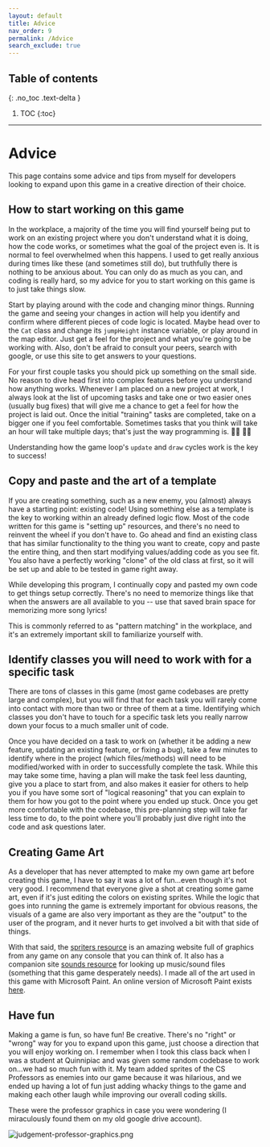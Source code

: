 ```yaml
---
layout: default
title: Advice
nav_order: 9
permalink: /Advice
search_exclude: true
---
```


## Table of contents
{: .no_toc .text-delta }

1. TOC
{:toc}

---

# Advice

This page contains some advice and tips from myself for developers looking to expand upon this game in a creative direction
of their choice.

## How to start working on this game

In the workplace, a majority of the time you will find yourself being put to work on an existing project where you don't
understand what it is doing, how the code works, or sometimes what the goal of the project even is. It is normal to feel
overwhelmed when this happens. I used to get really anxious during times like these (and sometimes still do), but truthfully
there is nothing to be anxious about. You can only do as much as you can, and coding is really hard, so my advice for you to
start working on this game is to just take things slow. 

Start by playing around with the code and changing minor things. Running the game and seeing your changes in action
will help you identify and confirm where different pieces of code logic is located. Maybe head over to the `Cat` class and
change its `jumpHeight` instance variable, or play around in the map editor. Just get a feel for the project and what you're
going to be working with. Also, don't be afraid to consult your peers, search with google, or use this site to get answers to your questions.

For your first couple tasks you should pick up something on the small side. No reason to dive head first into complex features before
you understand how anything works. Whenever I am placed on a new project at work, I always look at the list of upcoming tasks
and take one or two easier ones (usually bug fixes) that will give me a chance to get a feel for how the project is laid out. Once
the initial "training" tasks are completed, take on a bigger one if you feel comfortable. Sometimes tasks that you think will take
an hour will take multiple days; that's just the way programming is. :man_shrugging: :woman_shrugging:

Understanding how the game loop's `update` and `draw` cycles work is the key to success!

## Copy and paste and the art of a template

If you are creating something, such as a new enemy, you (almost) always have a starting point: existing code!
Using something else as a template is the key to working within an already defined logic flow. Most of the code written for this game
is "setting up" resources, and there's no need to reinvent the wheel if you don't have to. Go ahead and find an existing class that
has similar functionality to the thing you want to create, copy and paste the entire thing, and then start modifying values/adding code
as you see fit. You also have a perfectly working "clone" of the old class at first, so it will be set up and able to be tested in game
right away. 

While developing this program, I continually copy and pasted my own code to get things setup correctly. There's no need to memorize
things like that when the answers are all available to you -- use that saved brain space for memorizing more song lyrics!

This is commonly referred to as "pattern matching" in the workplace, and it's an extremely important skill to familiarize yourself with.

## Identify classes you will need to work with for a specific task

There are tons of classes in this game (most game codebases are pretty large and complex), but you will find that
for each task you will rarely come into contact with more than two or three of them at a time. Identifying which classes you don't
have to touch for a specific task lets you really narrow down your focus to a much smaller unit of code.

Once you have decided on a task to work on (whether it be adding a new feature, updating an existing feature, or fixing a bug),
take a few minutes to identify where in the project (which files/methods) will need to be modified/worked with in order to successfully
complete the task. While this may take some time, having a plan will make the task feel less daunting, give you
a place to start from, and also makes it easier for others to help you if you have some sort of "logical reasoning" that you
can explain to them for how you got to the point where you ended up stuck. Once you get more comfortable with the codebase,
this pre-planning step will take far less time to do, to the point where you'll probably just dive right into the code and ask questions
later.

## Creating Game Art

As a developer that has never attempted to make my own game art before creating this game, I have to say it was a lot of fun...even
though it's not very good. I recommend that everyone give a shot at creating some game art, even if it's just editing the colors
on existing sprites. While the logic that goes into running the game is extremely important for obvious reasons, the visuals of a game are also very important
as they are the "output" to the user of the program, and it never hurts to get involved a bit with that side of things.

With that said, the [spriters resource](https://www.spriters-resource.com/) is an amazing website full of graphics from
any game on any console that you can think of. It also has a companion site [sounds resource](https://www.sounds-resource.com/) for looking up music/sound files
(something that this game desperately needs). I made all of the art used in this game with Microsoft Paint. An online version of Microsoft Paint exists [here](https://canvaspaint.org/#local:751c02cc06643).

## Have fun

Making a game is fun, so have fun! Be creative. There's no "right" or "wrong" way for you to expand upon this game, just choose a direction
that you will enjoy working on. I remember when I took this class back when I was a student at Quinnipiac and was given some random codebase to work on...we had so much fun with it. My team added sprites of the CS Professors as enemies into our game because it was hilarious, and we ended up having a lot of fun just adding whacky things to the game and making each other laugh while improving our overall coding skills.

These were the professor graphics in case you were wondering (I miraculously found them on my old google drive account).

![judgement-professor-graphics.png](../assets/images/judgement-professor-graphics.png)